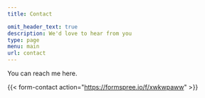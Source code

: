 ```yaml
---
title: Contact

omit_header_text: true
description: We'd love to hear from you
type: page
menu: main
url: contact
---
```



You can reach me here.

{{< form-contact action="https://formspree.io/f/xwkwpaww"  >}}

